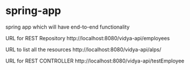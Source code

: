 # spring-app
spring app which will have end-to-end functionality

URL for REST Repository
http://localhost:8080/vidya-api/employees

URL to list all the resources
http://localhost:8080/vidya-api/alps/

URL for REST CONTROLLER
http://localhost:8080/vidya-api/testEmployee

